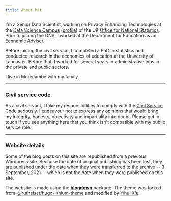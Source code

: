 ```yaml
---
title: About Mat
---
```


I'm a Senior Data Scientist, working on Privacy Enhancing Technologies at the
[Data Science Campus](https://datasciencecampus.ons.gov.uk) 
([profile](https://datasciencecampus.ons.gov.uk/author/mat-weldon)) 
of the UK [Office for National Statistics](https://www.ons.gov.uk/).
Prior to joining the ONS, I worked at the Department for Education as an Economic Adviser.

Before joining the civil service, 
I completed a PhD in statistics and conducted research in the economics of education at the University of Lancaster.
Before that, I worked for several years in administrative jobs in the private and public sectors.

I live in Morecambe with my family.


****

### Civil service code

As a civil servant, I take my responsibilities to comply with the
[Civil Service Code](https://www.gov.uk/government/publications/civil-service-code/the-civil-service-code) 
seriously.
I endeavour not to express any opinions that would bring my integrity, honesty, objectivity and impartiality into doubt.
Please get in touch if you see anything here that you think isn't compatible with my public service role.


****

### Website details

Some of the blog posts on this site are republished from a previous Wordpress site.
Because the date of original publishing has been lost,
they are published under the date when they were transferred to the archive -- 3 September, 2021 -- 
which is not the date when they were published on this site.

The website is made using the [**blogdown**](https://github.com/rstudio/blogdown) package. The theme was forked from [@jrutheiser/hugo-lithium-theme](https://github.com/jrutheiser/hugo-lithium-theme) and modified by [Yihui Xie](https://github.com/yihui/hugo-lithium).
